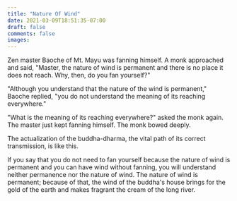 ```yaml
---
title: "Nature Of Wind"
date: 2021-03-09T18:51:35-07:00
draft: false
comments: false
images:
---
```


Zen master Baoche of Mt. Mayu was fanning himself. A monk approached and said, "Master, the nature of wind is permanent and there is no place it does not reach. Why, then, do you fan yourself?"

"Although you understand that the nature of the wind is permanent," Baoche replied, "you do not understand the meaning of its reaching everywhere."

"What is the meaning of its reaching everywhere?" asked the monk again. The master just kept fanning himself. The monk bowed deeply.

The actualization of the buddha-dharma, the vital path of its correct transmission, is like this.

If you say that you do not need to fan yourself because the nature of wind is permanent and you can have wind without fanning, you will understand neither permanence nor the nature of wind. The nature of wind is permanent; because of that, the wind of the buddha's house brings for the gold of the earth and makes fragrant the cream of the long river.
